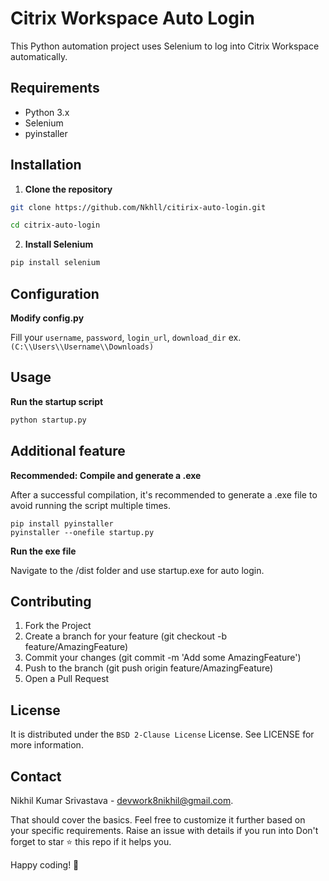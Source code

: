 # Citrix Workspace Auto Login

This Python automation project uses Selenium to log into Citrix Workspace automatically.

## Requirements

- Python 3.x
- Selenium
- pyinstaller

## Installation

1. **Clone the repository**
```sh
git clone https://github.com/Nkhll/citirix-auto-login.git

cd citrix-auto-login
```

2. **Install Selenium**
```sh
pip install selenium
```

## Configuration

**Modify config.py**

Fill your `username`, `password`, `login_url`, `download_dir` ex. `(C:\\Users\\Username\\Downloads)`

## Usage

**Run the startup script**
```sh
python startup.py
```

## Additional feature

**Recommended: Compile and generate a .exe**

After a successful compilation, it's recommended to generate a .exe file to avoid running the script multiple times.

```
pip install pyinstaller
pyinstaller --onefile startup.py
```

**Run the exe file**

Navigate to the /dist folder and use startup.exe for auto login.

## Contributing

1. Fork the Project
2. Create a branch for your feature (git checkout -b feature/AmazingFeature)
3. Commit your changes (git commit -m 'Add some AmazingFeature')
4. Push to the branch (git push origin feature/AmazingFeature)
5. Open a Pull Request


## License
It is distributed under the `BSD 2-Clause License` License. See LICENSE for more information.

## Contact
Nikhil Kumar Srivastava - devwork8nikhil@gmail.com.

That should cover the basics. Feel free to customize it further based on your specific requirements.
Raise an issue with details if you run into
Don't forget to star ⭐ this repo if it helps you.

Happy coding! 🚀

